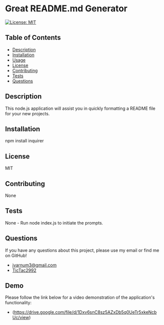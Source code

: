  # Great README.md Generator
  [![License: MIT](https://img.shields.io/badge/License-MIT-yellow.svg)](https://opensource.org/licenses/MIT)
  ## Table of Contents
  * [Description](#Description)
  * [Installation](#Installation)
  * [Usage](#Usage)
  * [License](#License)
  * [Contributing](#Contributing)
  * [Tests](#Tests)
  * [Questions](#Questions)
  ## Description
  This node.js application will assist you in quickly formatting a README file for your new projects.
  ## Installation
  npm install inquirer
  ## License
  MIT
  ## Contributing
  None
  ## Tests
  None - Run node index.js to initiate the prompts.
  ## Questions
  If you have any questions about this project, please use my email or find me on GitHub!
  * jvarnum3@gmail.com
  * [TicTac2992](http://github.com/TicTac2992)
  ## Demo
  Please follow the link below for a video demonstration of the application's functionality:
  * (https://drive.google.com/file/d/1Dxv6snC8sz5AZxDb5q0UeTr5xkeNcbUc/view)
